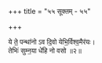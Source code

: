 +++
title = "५५ सूक्तम् - ५५"

+++

ये ते॒ पन्था॑नो ऽव दि॒वो येभि॒र्विश्व॒मैर॑यः।  
तेभिः॑ सुम्न॒या धे॑हि नो वसो ॥२॥
